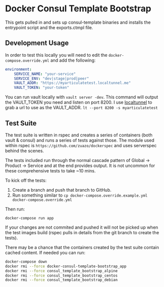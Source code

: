 # Docker Consul Template Bootstrap

This gets pulled in and sets up consul-template binaries and installs the entrypoint script and the exports.ctmpl file.

## Development Usage

In order to test this locally you will need to edit the `docker-compose.override.yml` and add the following:

```yaml
environment:
    SERVICE_NAME: "your-service"
    SERVICE_ENV: "dev|stage|prod|peer"
    VAULT_ADDR: "https://myarticulatetest.localtunnel.me"
    VAULT_TOKEN: "your-token"
```

You can run vault locally with `vault server -dev`. This command will output the VAULT_TOKEN you need and listen on port 8200. I use [localtunnel](https://localtunnel.me) to grab a url to use as the VAULT_ADDR.
`lt --port 8200 -s myarticulatetest`

## Test Suite

The test suite is written in rspec and creates a series of containers (both vault & consul) and runs a series of tests against
those. The module used within rspec is `https://github.com/zuazo/dockerspec` and uses serverspec behind the scenes.

The tests included run through the normal cascade pattern of Global -> Product -> Service and at the end provides output.
It is not uncommon for these comprehensive tests to take ~10 mins.

To kick off the tests:

1. Create a branch and push that branch to GitHub.
2. Run something similar to `cp docker-compose.override.example.yml docker-compose.override.yml`

Then run:

`docker-compose run app`

If your changes are not commited and pushed it will not be picked up
when the test images build (rspec pulls in details from the git branch to create the tests).

There may be a chance that the containers created by the test suite contain cached content.
If needed you can run:

```bash
docker-compose down
docker rmi --force docker-consul-template-bootstrap_app
docker rmi --force consul_template_bootstrap_alpine
docker rmi --force consul_template_bootstrap_centos
docker rmi --force consul_template_bootstrap_debian
```
